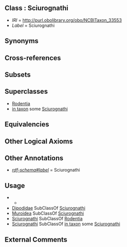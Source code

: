 
## Class : Sciurognathi

 * *IRI* = http://purl.obolibrary.org/obo/NCBITaxon_33553
 * *Label* = Sciurognathi

## Synonyms


## Cross-references


## Subsets


## Superclasses

 * [Rodentia](../../NCBITaxon/89/NCBITaxon_9989.md)
 * [in taxon](../../RO/62/RO_0002162.md) some [Sciurognathi](../../NCBITaxon/53/NCBITaxon_33553.md)

## Equivalencies


## Other Logical Axioms


## Other Annotations

 * *[rdf-schema#label](../../el/rdf-schema#label.md)* = Sciurognathi

## Usage

 * -
 * [Dipodidae](../../NCBITaxon/48/NCBITaxon_30648.md) SubClassOf [Sciurognathi](../../NCBITaxon/53/NCBITaxon_33553.md)
 * [Muroidea](../../NCBITaxon/87/NCBITaxon_337687.md) SubClassOf [Sciurognathi](../../NCBITaxon/53/NCBITaxon_33553.md)
 * [Sciurognathi](../../NCBITaxon/53/NCBITaxon_33553.md) SubClassOf [Rodentia](../../NCBITaxon/89/NCBITaxon_9989.md)
 * [Sciurognathi](../../NCBITaxon/53/NCBITaxon_33553.md) SubClassOf [in taxon](../../RO/62/RO_0002162.md) some [Sciurognathi](../../NCBITaxon/53/NCBITaxon_33553.md)

## External Comments


